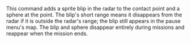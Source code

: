 This command adds a sprite blip in the radar to the contact point and a sphere at the point. The blip's short range means it disappears from the radar if it is outside the radar's range; the blip still appears in the pause menu's map. The blip and sphere disappear entirely during missions and reappear when the mission ends.
